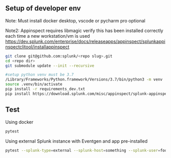 ## Setup of developer env

Note: Must install docker desktop, vscode or pycharm pro optional

Note2: Appinspect requires libmagic verify this has been installed correctly each time a new workstation/vm is used https://dev.splunk.com/enterprise/docs/releaseapps/appinspect/splunkappinspectclitool/installappinspect

```bash
git clone git@github.com:splunk/<repo slug>.git
cd <repo dir>
git submodule update --init --recursive

#setup python venv must be 3.7
/Library/Frameworks/Python.framework/Versions/3.7/bin/python3 -m venv .venv
source .venv/bin/activate
pip install -r requirements_dev.txt
pip install https://download.splunk.com/misc/appinspect/splunk-appinspect-latest.tar.gz

```


## Test

Using docker

```bash
pytest
```

Using external Splunk instance with Eventgen and app pre-installed

```bash
pytest --splunk-type=external --splunk-host=something --splunk-user=foo --splunk-password=something
```


